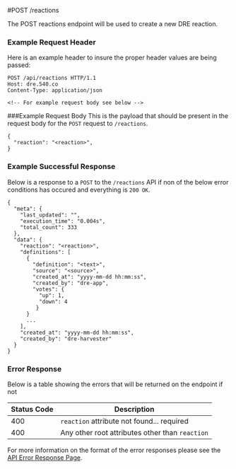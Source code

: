 #POST /reactions

The POST reactions endpoint will be used to create a new DRE reaction.

### Example Request Header
Here is an example header to insure the proper header values are being passed:

```
POST /api/reactions HTTP/1.1
Host: dre.540.co
Content-Type: application/json

<!-- For example request body see below -->
```

###Example Request Body
This is the payload that should be present in the request body for the `POST` request to `/reactions`.

```
{
  "reaction": "<reaction>",
}
```

### Example Successful Response
Below is a response to a `POST` to the `/reactions` API if non of the below error conditions has occured and everything is `200 OK`.

```
{
  "meta": {
    "last_updated": "",
    "execution_time": "0.004s",
    "total_count": 333
  },
  "data": {
    "reaction": "<reaction>",
    "definitions": [
      {
        "definition": "<text>",
        "source": "<source>",
        "created_at": "yyyy-mm-dd hh:mm:ss",
        "created_by": "dre-app",
        "votes": {
          "up": 1,
          "down": 4
         }
      }
      ...
    ],
    "created_at": "yyyy-mm-dd hh:mm:ss",
    "created_by": "dre-harvester"
  }
}
```


### Error Response

Below is a table showing the errors that will be returned on the endpoint if not 

|Status Code | Description |
|------------|-------------|
| 400        | `reaction` attribute not found... required |
| 400        | Any other root attributes other than `reaction`


For more information on the format of the error responses please see the [API Error Response Page](./errors.md).
